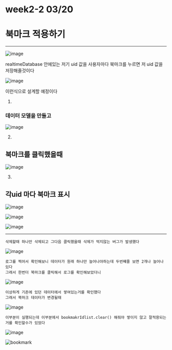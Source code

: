 # week2-2 03/20

# 북마크 적용하기
------------------------------

![image](https://user-images.githubusercontent.com/97229292/159151392-1ceded78-d91d-4b46-acde-f65c253fdb32.png)

realtimeDatabase 안에있는 저기 uid 값을 사용자마다 북마크를 누르면 저 uid 값을 저장해줄것이다


![image](https://user-images.githubusercontent.com/97229292/159153736-af1a4b44-7e71-47b7-b8d6-d2b30ef80155.png)

이런식으로 설계할 예정이다

1)   
### 데이터 모델을 만들고
![image](https://user-images.githubusercontent.com/97229292/159153688-93cec2cc-b406-49b0-bf59-56ff6b6924a9.png)

2)   
## 북마크를 클릭했을때
![image](https://user-images.githubusercontent.com/97229292/159154078-539e3a58-ecfe-4f8c-b210-cf442a2e6129.png)


3)
## 각uid 마다 북마크 표시

![image](https://user-images.githubusercontent.com/97229292/159153853-7d9a17f8-6d89-4df6-9ae4-73a35dc12fa1.png)



![image](https://user-images.githubusercontent.com/97229292/159153919-3598f971-4cb8-4eb3-8b79-6d41a2084ba9.png)

![image](https://user-images.githubusercontent.com/97229292/159157372-3e7ff27c-b946-44e9-866b-8c0727b7d77b.png)



    
      
      
      
-----------------------------------------
```
삭제할때 하나만 삭제되고 그다음 클릭했을때 삭제가 먹지않는 버그가 발생했다
```
![image](https://user-images.githubusercontent.com/97229292/159154252-8abb1d70-4b0d-4ac0-90c4-621a4a218820.png)


```
로그를 찍어서 확인해보니 데이터가 원래 하나만 늘어나야하는데 두번쨰줄 보면 2개나 늘어나있다
그래서 한번더 북마크를 클릭해서 로그를 확인해보았더니
```
![image](https://user-images.githubusercontent.com/97229292/159154303-0e33b257-a6b8-4dd6-8b59-7280122f3e1c.png)
```
이상하게 기존에 있던 데이터에서 쌓여있는거를 확인했다
그래서 북마크 데이터가 변경될때
```
![image](https://user-images.githubusercontent.com/97229292/159154357-6b3389d4-68fa-4b13-b55f-730c6d4b1fa4.png)
```
이부분이 실행되는데 이부분에서 bookmakrIdlist.clear() 해줘야 쌓이지 않고 잘적용되는거를 확인할수가 있었다
```
![image](https://user-images.githubusercontent.com/97229292/159154416-ec0e0e38-df57-4c16-b56b-6ba16036bfbc.png)


![bookmark](https://user-images.githubusercontent.com/97229292/159155275-12f4786e-330a-4580-8c67-cd7d78092382.gif)

